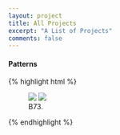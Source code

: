 ```yaml
---
layout: project
title: All Projects
excerpt: "A List of Projects"
comments: false
---
```

#### Patterns



{% highlight html %}
<figure class="half">
    <a href="https://dmayfieldjones.github.io/assets/img/b73_triarch.jpg"><img src="https://dmayfieldjones.github.io/assets/img/b73_triarch.jpg"></a>
    <a href="https://dmayfieldjones.github.io/assets/img/B73_50x.tif"><img src="https://dmayfieldjones.github.io/assets/img/B73_50x.tif"></a>
    <figcaption>B73.</figcaption>
</figure>
{% endhighlight %}

<!--
<figure class="half">
	<a href="http://placehold.it/1200x600.JPG"><img src="http://placehold.it/600x300.jpg"></a>
	<a href="http://placehold.it/1200x600.jpeg"><img src="http://placehold.it/600x300.jpg"></a>
	<figcaption>Two images.</figcaption>
</figure>
-->
